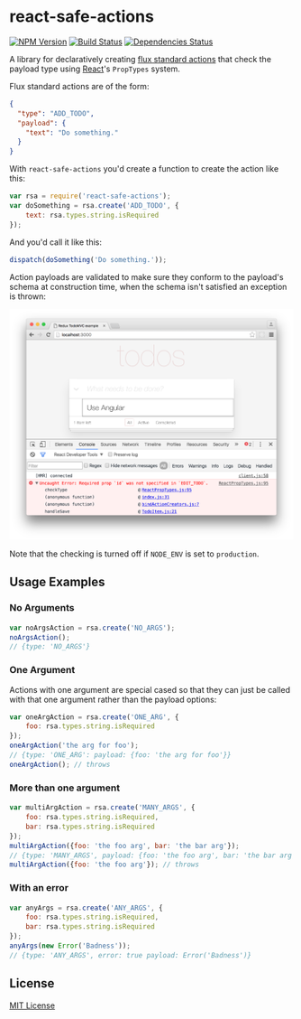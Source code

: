 react-safe-actions
==================
[![NPM Version](http://img.shields.io/npm/v/react-safe-actions.svg?style=flat)](https://www.npmjs.com/package/react-safe-actions)
[![Build Status](https://travis-ci.org/thaggie/react-safe-actions.svg)](https://travis-ci.org/thaggie/react-safe-actions)
[![Dependencies Status](https://david-dm.org/thaggie/react-safe-actions.svg)](https://david-dm.org/thaggie/react-safe-actions)

A library for declaratively creating [flux standard actions](https://github.com/acdlite/flux-standard-action)
that check the payload type using [React](https://facebook.github.io/react)'s `PropTypes` system.

Flux standard actions are of the form:

``` json
{
  "type": "ADD_TODO",
  "payload": {
    "text": "Do something."  
  }
}
```

With `react-safe-actions` you'd create a function to create the action like this:

``` js
var rsa = require('react-safe-actions');
var doSomething = rsa.create('ADD_TODO', {
	text: rsa.types.string.isRequired
});
```

And you'd call it like this:

``` js
dispatch(doSomething('Do something.'));
```

Action payloads are validated to make sure they conform to the payload's schema
at construction time, when the schema isn't satisfied an exception is thrown:

![Error: Required prop `id` was not specified in `EDIT_TODO`.](react-safe-actions-error-log.png)

Note that the checking is turned off if `NODE_ENV` is set to `production`.

## Usage Examples

### No Arguments
``` js
var noArgsAction = rsa.create('NO_ARGS');
noArgsAction();
// {type: 'NO_ARGS'}
```

### One Argument

Actions with one argument are special cased so that they can just be called with that one argument rather than the payload options:

``` js
var oneArgAction = rsa.create('ONE_ARG', {
	foo: rsa.types.string.isRequired
});
oneArgAction('the arg for foo');
// {type: 'ONE_ARG': payload: {foo: 'the arg for foo'}}
oneArgAction(); // throws
```

### More than one argument

``` js
var multiArgAction = rsa.create('MANY_ARGS', {
	foo: rsa.types.string.isRequired,
	bar: rsa.types.string.isRequired
});
multiArgAction({foo: 'the foo arg', bar: 'the bar arg'});
// {type: 'MANY_ARGS', payload: {foo: 'the foo arg', bar: 'the bar arg'}}
multiArgAction({foo: 'the foo arg'}); // throws
```

### With an error

``` js
var anyArgs = rsa.create('ANY_ARGS', {
	foo: rsa.types.string.isRequired,
	bar: rsa.types.string.isRequired
});
anyArgs(new Error('Badness'));
// {type: 'ANY_ARGS', error: true payload: Error('Badness')}
```


## License

[MIT License](http://en.wikipedia.org/wiki/MIT_License)
